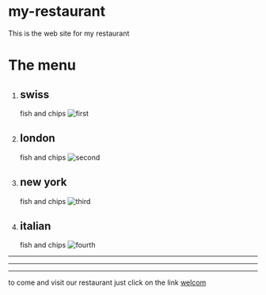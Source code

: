 # my-restaurant

This is the web site for my restaurant

# **The menu**

1. ## swiss

   fish and chips
   ![first](https://static.toiimg.com/thumb/59736398.cms?width=1200&height=900)

2. ## london

   fish and chips
   ![second](<https://www.thespruceeats.com/thmb/-Hq2aVGdlH43SB1R-A7UK2dCb6k=/1500x844/smart/filters:no_upscale()/best-fish-and-chips-recipe-434856-Hero-5b61b89346e0fb00500f2141.jpg>)

3. ## new york

   fish and chips
   ![third](https://honest-food.net/wp-content/uploads/2012/07/classic-fish-and-chips-1200.jpg)

4. ## italian
   fish and chips
   ![fourth](https://images.immediate.co.uk/production/volatile/sites/30/2021/01/Next-level-fish-and-chips-f0ad0c4.jpg)

---

---

---

to come and visit our restaurant just click on the link
[welcom](https://www.google.com/maps/dir/31.9274568,35.9478861/best+sea+restaurants+in+london/@40.2863681,0.347923,4z/data=!3m1!4b1!4m9!4m8!1m1!4e1!1m5!1m1!1s0x4876052ddef3fe71:0x7f465130c3e2cba7!2m2!1d-0.1508345!2d51.5098953)
